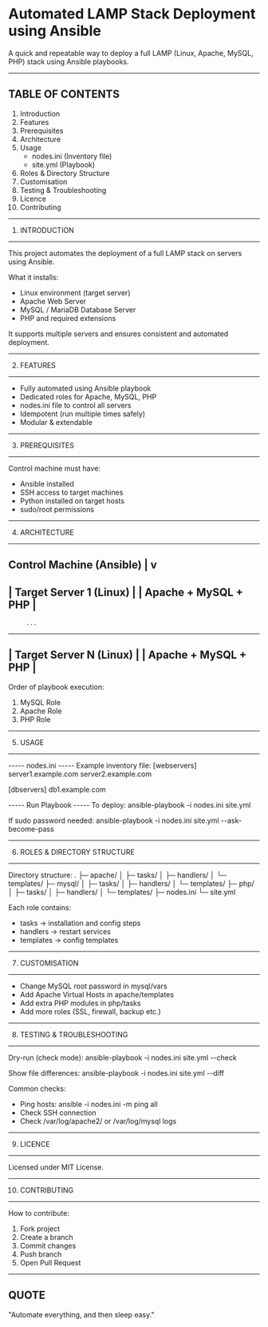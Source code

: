 Automated LAMP Stack Deployment using Ansible
=============================================

A quick and repeatable way to deploy a full LAMP (Linux, Apache, MySQL, PHP)
stack using Ansible playbooks.

------------------------------------------------------------
TABLE OF CONTENTS
------------------------------------------------------------
1. Introduction
2. Features
3. Prerequisites
4. Architecture
5. Usage
   - nodes.ini (Inventory file)
   - site.yml (Playbook)
6. Roles & Directory Structure
7. Customisation
8. Testing & Troubleshooting
9. Licence
10. Contributing

------------------------------------------------------------
1. INTRODUCTION
------------------------------------------------------------
This project automates the deployment of a full LAMP stack on
servers using Ansible.

What it installs:
- Linux environment (target server)
- Apache Web Server
- MySQL / MariaDB Database Server
- PHP and required extensions

It supports multiple servers and ensures consistent and automated deployment.

------------------------------------------------------------
2. FEATURES
------------------------------------------------------------
- Fully automated using Ansible playbook
- Dedicated roles for Apache, MySQL, PHP
- nodes.ini file to control all servers
- Idempotent (run multiple times safely)
- Modular & extendable

------------------------------------------------------------
3. PREREQUISITES
------------------------------------------------------------
Control machine must have:
- Ansible installed
- SSH access to target machines
- Python installed on target hosts
- sudo/root permissions

------------------------------------------------------------
4. ARCHITECTURE
------------------------------------------------------------
Control Machine (Ansible)
      |
      v
--------------------------------
| Target Server 1 (Linux)     |
| Apache + MySQL + PHP        |
--------------------------------
         ...
--------------------------------
| Target Server N (Linux)     |
| Apache + MySQL + PHP        |
--------------------------------

Order of playbook execution:
1. MySQL Role
2. Apache Role
3. PHP Role

------------------------------------------------------------
5. USAGE
------------------------------------------------------------

----- nodes.ini -----
Example inventory file:
[webservers]
server1.example.com
server2.example.com

[dbservers]
db1.example.com

----- Run Playbook -----
To deploy:
ansible-playbook -i nodes.ini site.yml

If sudo password needed:
ansible-playbook -i nodes.ini site.yml --ask-become-pass

------------------------------------------------------------
6. ROLES & DIRECTORY STRUCTURE
------------------------------------------------------------
Directory structure:
.
├─ apache/
│  ├─ tasks/
│  ├─ handlers/
│  └─ templates/
├─ mysql/
│  ├─ tasks/
│  ├─ handlers/
│  └─ templates/
├─ php/
│  ├─ tasks/
│  ├─ handlers/
│  └─ templates/
├─ nodes.ini
└─ site.yml

Each role contains:
- tasks → installation and config steps
- handlers → restart services
- templates → config templates

------------------------------------------------------------
7. CUSTOMISATION
------------------------------------------------------------
- Change MySQL root password in mysql/vars
- Add Apache Virtual Hosts in apache/templates
- Add extra PHP modules in php/tasks
- Add more roles (SSL, firewall, backup etc.)

------------------------------------------------------------
8. TESTING & TROUBLESHOOTING
------------------------------------------------------------
Dry-run (check mode):
ansible-playbook -i nodes.ini site.yml --check

Show file differences:
ansible-playbook -i nodes.ini site.yml --diff

Common checks:
- Ping hosts: ansible -i nodes.ini -m ping all
- Check SSH connection
- Check /var/log/apache2/ or /var/log/mysql logs

------------------------------------------------------------
9. LICENCE
------------------------------------------------------------
Licensed under MIT License.

------------------------------------------------------------
10. CONTRIBUTING
------------------------------------------------------------
How to contribute:
1. Fork project
2. Create a branch
3. Commit changes
4. Push branch
5. Open Pull Request

------------------------------------------------------------
QUOTE
------------------------------------------------------------
"Automate everything, and then sleep easy."
